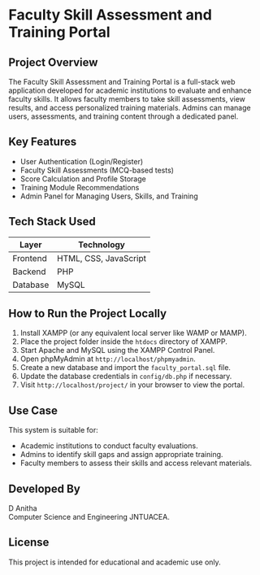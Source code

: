 # Faculty Skill Assessment and Training Portal

## Project Overview
The Faculty Skill Assessment and Training Portal is a full-stack web application developed for academic institutions to evaluate and enhance faculty skills. It allows faculty members to take skill assessments, view results, and access personalized training materials. Admins can manage users, assessments, and training content through a dedicated panel.

## Key Features
- User Authentication (Login/Register)
- Faculty Skill Assessments (MCQ-based tests)
- Score Calculation and Profile Storage
- Training Module Recommendations
- Admin Panel for Managing Users, Skills, and Training

## Tech Stack Used

| Layer        | Technology          |
|--------------|---------------------|
| Frontend     | HTML, CSS, JavaScript |
| Backend      | PHP                  |
| Database     | MySQL                |


## How to Run the Project Locally

1. Install XAMPP (or any equivalent local server like WAMP or MAMP).
2. Place the project folder inside the `htdocs` directory of XAMPP.
3. Start Apache and MySQL using the XAMPP Control Panel.
4. Open phpMyAdmin at `http://localhost/phpmyadmin`.
5. Create a new database and import the `faculty_portal.sql` file.
6. Update the database credentials in `config/db.php` if necessary.
7. Visit `http://localhost/project/` in your browser to view the portal.

## Use Case
This system is suitable for:
- Academic institutions to conduct faculty evaluations.
- Admins to identify skill gaps and assign appropriate training.
- Faculty members to assess their skills and access relevant materials.

## Developed By
D Anitha  
Computer Science and Engineering 
JNTUACEA.

## License
This project is intended for educational and academic use only.



